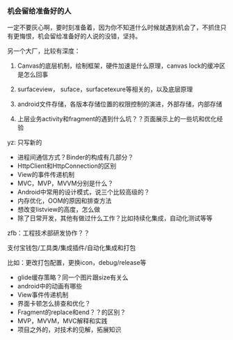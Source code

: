 ### 机会留给准备好的人

一定不要灰心啊，要时刻准备着，因为你不知道什么时候就遇到机会了，不抓住只有更悔恨，机会留给准备好的人说的没错，坚持。

另一个大厂，比较有深度：

1. Canvas的底层机制，绘制框架，硬件加速是什么原理，canvas lock的缓冲区是怎么回事

2. surfaceview， suface，surfacetexure等相关的，以及底层原理

3. android文件存储，各版本存储位置的权限控制的演进，外部存储，内部存储

4. 上层业务activity和fragment的遇到什么坑？？页面展示上的一些坑和优化经验

yz: 只写新的

* 进程间通信方式？Binder的构成有几部分？
* HttpClient和HttpConnection的区别
* View的事件传递机制
* MVC，MVP，MVVM分别是什么？
* Android中常用的设计模式，说三个比较高级的？
* 内存优化，OOM的原因和排查方法
* 想改变listview的高度，怎么做
* 除了日常开发，其他有做过什么工作？比如持续化集成，自动化测试等等

zfb：工程技术部研发协作？？

支付宝钱包/工具类/集成插件/自动化集成和打包

比如：更改打包配置，更换icon，debug/release等

* glide缓存策略？同一个图片跟size有关么
* android中的动画有哪些
* View事件传递机制
* 界面卡顿怎么排查和优化？
* Fragment的replace和end？？的区别？
* MVP，MVVM，MVC解释和实践
* 项目之外的，对技术的见解，拓展知识



